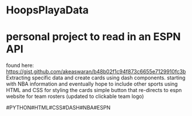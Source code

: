 # HoopsPlayaData 

# personal project to read in an ESPN API 
  found here: https://gist.github.com/akeaswaran/b48b02f1c94f873c6655e7129910fc3b
  Extracting specific data and create cards using dash components.
  starting with NBA information and eventually hope to include other sports
  using HTML and CSS for styling the cards
  simple button that re-directs to espn website for team rosters (updated to clickable team logo)

#PYTHON#HTML#CSS#DASH#NBA#ESPN
